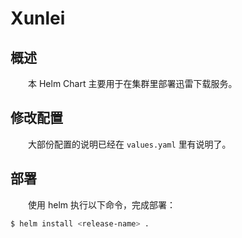 # Xunlei
## 概述
&emsp;&emsp;本 Helm Chart 主要用于在集群里部署迅雷下载服务。

## 修改配置
&emsp;&emsp;大部份配置的说明已经在 `values.yaml` 里有说明了。

## 部署
&emsp;&emsp;使用 helm 执行以下命令，完成部署：

```bash
$ helm install <release-name> .
```